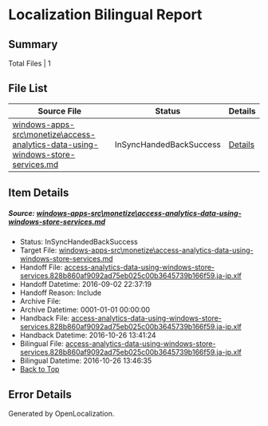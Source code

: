 # <a name='report-top'></a> Localization Bilingual Report

## Summary
 Total Files | 1

## File List
 Source File | Status | Details 
 ----------- | ------ | ------- 
 [windows-apps-src\monetize\access-analytics-data-using-windows-store-services.md](https://github.com/Microsoft/windows-apps/blob/47e0ac11178af98589e75cc562631c6904b40da4/windows-apps-src/monetize/access-analytics-data-using-windows-store-services.md) | InSyncHandedBackSuccess | [Details](#1293bb5beb927425928d832f887129263db5a8954732)

## Item Details
##### <a name='1293bb5beb927425928d832f887129263db5a8954732'></a> Source: [windows-apps-src\monetize\access-analytics-data-using-windows-store-services.md](https://github.com/Microsoft/windows-apps/blob/47e0ac11178af98589e75cc562631c6904b40da4/windows-apps-src/monetize/access-analytics-data-using-windows-store-services.md)
* Status: InSyncHandedBackSuccess
* Target File: [windows-apps-src\monetize\access-analytics-data-using-windows-store-services.md](https://github.com/Microsoft/windows-apps.ja-jp/blob/cd94d2f4539a968a1444f74fdf08f7735616bbe9/windows-apps-src/monetize/access-analytics-data-using-windows-store-services.md)
* Handoff File: [access-analytics-data-using-windows-store-services.828b860af9092ad75eb025c00b3645739b166f59.ja-jp.xlf](https://github.com/Microsoft/WDG.handoff/blob/37bcf085a11cb562dd67bcb5d8a81fd0c13b7b48/ol-handoff/Microsoft/windows-apps.ja-jp/master/access-analytics-data-using-windows-store-services.828b860af9092ad75eb025c00b3645739b166f59.ja-jp.xlf)
* Handoff Datetime: 2016-09-02 22:37:19
* Handoff Reason: Include
* Archive File: 
* Archive Datetime: 0001-01-01 00:00:00
* Handback File: [access-analytics-data-using-windows-store-services.828b860af9092ad75eb025c00b3645739b166f59.ja-jp.xlf](https://github.com/Microsoft/WDG.handback/blob/91c008ad08b81d656d590c90eec5556d967123ff/ol-handback/Microsoft/windows-apps.ja-jp/master/access-analytics-data-using-windows-store-services.828b860af9092ad75eb025c00b3645739b166f59.ja-jp.xlf)
* Handback Datetime: 2016-10-26 13:41:24
* Bilingual File: [access-analytics-data-using-windows-store-services.828b860af9092ad75eb025c00b3645739b166f59.ja-jp.xlf](https://github.com/Microsoft/WDG.handback/blob/91c008ad08b81d656d590c90eec5556d967123ff/ol-handback/Microsoft/windows-apps.ja-jp/master/access-analytics-data-using-windows-store-services.828b860af9092ad75eb025c00b3645739b166f59.ja-jp.xlf)
* Bilingual Datetime: 2016-10-26 13:46:35
* [Back to Top](#report-top)


## Error Details

Generated by OpenLocalization.
